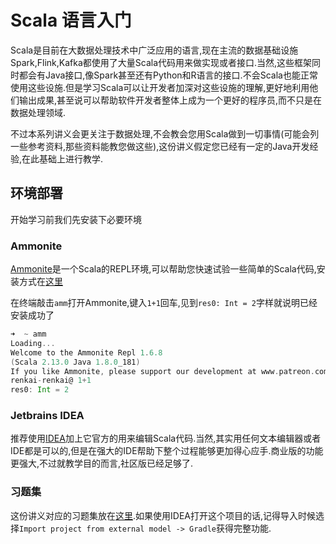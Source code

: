 # Scala 语言入门
Scala是目前在大数据处理技术中广泛应用的语言,现在主流的数据基础设施Spark,Flink,Kafka都使用了大量Scala代码用来做实现或者接口.当然,这些框架同时都会有Java接口,像Spark甚至还有Python和R语言的接口.不会Scala也能正常使用这些设施.但是学习Scala可以让开发者加深对这些设施的理解,更好地利用他们输出成果,甚至说可以帮助软件开发者整体上成为一个更好的程序员,而不只是在数据处理领域.

不过本系列讲义会更关注于数据处理,不会教会您用Scala做到一切事情(可能会列一些参考资料,那些资料能教您做这些),这份讲义假定您已经有一定的Java开发经验,在此基础上进行教学.

## 环境部署
开始学习前我们先安装下必要环境
### Ammonite
[Ammonite](http://ammonite.io/#Ammonite)是一个Scala的REPL环境,可以帮助您快速试验一些简单的Scala代码,安装方式在[这里](http://ammonite.io/#Ammonite-REPL)

在终端敲击`amm`打开Ammonite,键入`1+1`回车,见到`res0: Int = 2`字样就说明已经安装成功了
```scala
➜  ~ amm
Loading...
Welcome to the Ammonite Repl 1.6.8
(Scala 2.13.0 Java 1.8.0_181)
If you like Ammonite, please support our development at www.patreon.com/lihaoyi
renkai-renkai@ 1+1
res0: Int = 2
```
### Jetbrains IDEA
推荐使用[IDEA](https://www.jetbrains.com/idea/download/)加上它官方的用来编辑Scala代码.当然,其实用任何文本编辑器或者IDE都是可以的,但是在强大的IDE帮助下整个过程能够更加得心应手.商业版的功能更强大,不过就教学目的而言,社区版已经足够了.

### 习题集
这份讲义对应的习题集放在[这里](https://github.com/fordeal-smalldata/bigdata-hands-on-quiz).如果使用IDEA打开这个项目的话,记得导入时候选择`Import project from external model -> Gradle`获得完整功能.